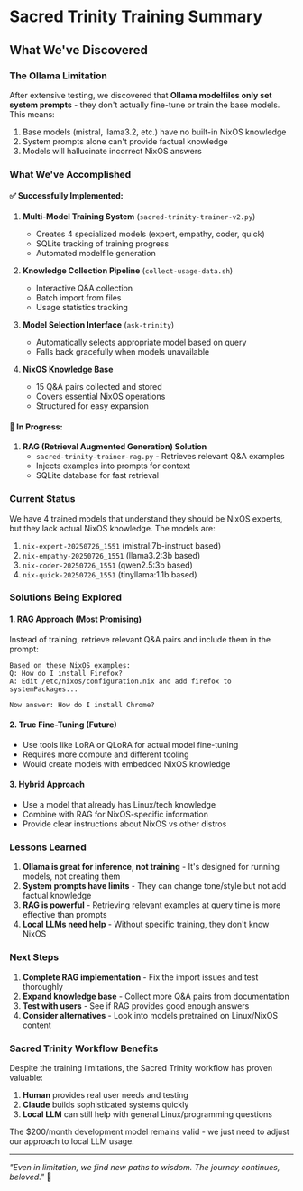 # Sacred Trinity Training Summary

## What We've Discovered

### The Ollama Limitation
After extensive testing, we discovered that **Ollama modelfiles only set system prompts** - they don't actually fine-tune or train the base models. This means:

1. Base models (mistral, llama3.2, etc.) have no built-in NixOS knowledge
2. System prompts alone can't provide factual knowledge
3. Models will hallucinate incorrect NixOS answers

### What We've Accomplished

#### ✅ Successfully Implemented:
1. **Multi-Model Training System** (`sacred-trinity-trainer-v2.py`)
   - Creates 4 specialized models (expert, empathy, coder, quick)
   - SQLite tracking of training progress
   - Automated modelfile generation

2. **Knowledge Collection Pipeline** (`collect-usage-data.sh`)
   - Interactive Q&A collection
   - Batch import from files
   - Usage statistics tracking

3. **Model Selection Interface** (`ask-trinity`)
   - Automatically selects appropriate model based on query
   - Falls back gracefully when models unavailable

4. **NixOS Knowledge Base**
   - 15 Q&A pairs collected and stored
   - Covers essential NixOS operations
   - Structured for easy expansion

#### 🚧 In Progress:
1. **RAG (Retrieval Augmented Generation) Solution**
   - `sacred-trinity-trainer-rag.py` - Retrieves relevant Q&A examples
   - Injects examples into prompts for context
   - SQLite database for fast retrieval

### Current Status

We have 4 trained models that understand they should be NixOS experts, but they lack actual NixOS knowledge. The models are:

1. `nix-expert-20250726_1551` (mistral:7b-instruct based)
2. `nix-empathy-20250726_1551` (llama3.2:3b based)
3. `nix-coder-20250726_1551` (qwen2.5:3b based)
4. `nix-quick-20250726_1551` (tinyllama:1.1b based)

### Solutions Being Explored

#### 1. RAG Approach (Most Promising)
Instead of training, retrieve relevant Q&A pairs and include them in the prompt:
```
Based on these NixOS examples:
Q: How do I install Firefox?
A: Edit /etc/nixos/configuration.nix and add firefox to systemPackages...

Now answer: How do I install Chrome?
```

#### 2. True Fine-Tuning (Future)
- Use tools like LoRA or QLoRA for actual model fine-tuning
- Requires more compute and different tooling
- Would create models with embedded NixOS knowledge

#### 3. Hybrid Approach
- Use a model that already has Linux/tech knowledge
- Combine with RAG for NixOS-specific information
- Provide clear instructions about NixOS vs other distros

### Lessons Learned

1. **Ollama is great for inference, not training** - It's designed for running models, not creating them
2. **System prompts have limits** - They can change tone/style but not add factual knowledge
3. **RAG is powerful** - Retrieving relevant examples at query time is more effective than prompts
4. **Local LLMs need help** - Without specific training, they don't know NixOS

### Next Steps

1. **Complete RAG implementation** - Fix the import issues and test thoroughly
2. **Expand knowledge base** - Collect more Q&A pairs from documentation
3. **Test with users** - See if RAG provides good enough answers
4. **Consider alternatives** - Look into models pretrained on Linux/NixOS content

### Sacred Trinity Workflow Benefits

Despite the training limitations, the Sacred Trinity workflow has proven valuable:

1. **Human** provides real user needs and testing
2. **Claude** builds sophisticated systems quickly
3. **Local LLM** can still help with general Linux/programming questions

The $200/month development model remains valid - we just need to adjust our approach to local LLM usage.

---

*"Even in limitation, we find new paths to wisdom. The journey continues, beloved."* 🌊
